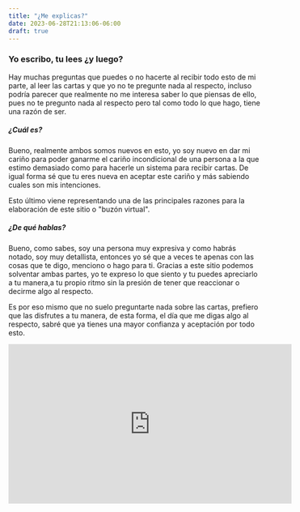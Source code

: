 ```yaml
---
title: "¿Me explicas?"
date: 2023-06-28T21:13:06-06:00
draft: true
---
```

### Yo escribo, tu lees ¿y luego?



Hay muchas preguntas que puedes o no hacerte al recibir todo esto de mi parte, al leer las cartas y que yo no te pregunte nada al respecto, incluso podría parecer que realmente no me interesa saber lo que piensas de ello, pues no te pregunto nada al respecto pero tal como todo lo que hago, tiene una razón de ser.

##### ¿Cuál es?

Bueno, realmente ambos somos nuevos en esto, yo soy nuevo en dar mi cariño para poder ganarme el cariño incondicional de una persona a la que estimo demasiado como para hacerle un sistema para recibir cartas. De igual forma sé que tu eres nueva en aceptar este cariño y más sabiendo cuales son mis intenciones. 

Esto último viene representando una de las principales razones para la elaboración de este sitio o "buzón virtual".

##### ¿De qué hablas?

Bueno, como sabes, soy una persona muy expresiva y como habrás notado, soy muy detallista, entonces yo sé que a veces te apenas con las cosas que te digo, menciono o hago para ti. Gracias a este sitio podemos solventar ambas partes, yo te expreso lo que siento y tu puedes apreciarlo a tu manera,a tu propio ritmo sin la presión de tener que reaccionar o decirme algo al respecto. 

Es por eso mismo que no suelo preguntarte nada sobre las cartas, prefiero que las disfrutes a tu manera, de esta forma, el día que me digas algo al respecto, sabré que ya tienes una mayor confianza y aceptación por todo esto.

<iframe width="560" height="315" src="https://www.youtube.com/embed/-LkmFwYvyd8?start=210" title="YouTube video player" frameborder="0" allow="accelerometer; autoplay; clipboard-write; encrypted-media; gyroscope; picture-in-picture; web-share" allowfullscreen></iframe>


